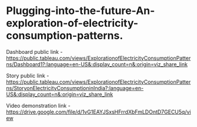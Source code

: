 # Plugging-into-the-future-An-exploration-of-electricity-consumption-patterns.

Dashboard public link - https://public.tableau.com/views/ExplorationofElectricityConsumptionPatterns/Dashboard1?:language=en-US&:display_count=n&:origin=viz_share_link

Story public link - https://public.tableau.com/views/ExplorationofElectricityConsumptionPatterns/StoryonElectricityConsumptioninIndia?:language=en-US&:display_count=n&:origin=viz_share_link

Video demonstration link - https://drive.google.com/file/d/1vG1EAYJSxsHFrrdXbFmLDOntD7GECU5q/view

